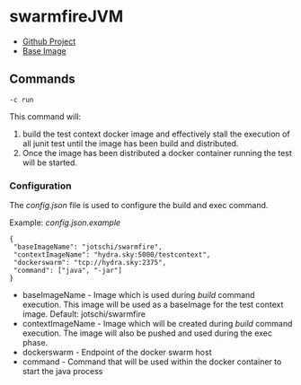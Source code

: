 # swarmfireJVM

* [Github Project](https://github.com/Jotschi/swarmfire)
* [Base Image](https://hub.docker.com/r/jotschi/swarmfire/)

## Commands

```-c run```

This command will:

1. build the test context docker image and effectively stall the execution of all junit test until the image has been build and distributed.
2. Once the image has been distributed a docker container running the test will be started.

### Configuration

The *config.json*  file is used to configure the build and exec command.


Example: *config.json.example*

```
{
 "baseImageName": "jotschi/swarmfire",
 "contextImageName": "hydra.sky:5000/testcontext",
 "dockerswarm": "tcp://hydra.sky:2375",
 "command": ["java", "-jar"]
}
```

* baseImageName - Image which is used during *build* command execution. This image will be used as a baseImage for the test context image. Default: jotschi/swarmfire
* contextImageName - Image which will be created during *build* command execution. The image will also be pushed and used during the exec phase.
* dockerswarm - Endpoint of the docker swarm host
* command - Command that will be used within the docker container to start the java process
